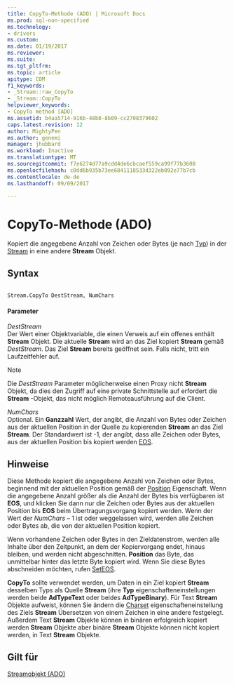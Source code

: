 ```yaml
---
title: CopyTo-Methode (ADO) | Microsoft Docs
ms.prod: sql-non-specified
ms.technology:
- drivers
ms.custom: 
ms.date: 01/19/2017
ms.reviewer: 
ms.suite: 
ms.tgt_pltfrm: 
ms.topic: article
apitype: COM
f1_keywords:
- _Stream::raw_CopyTo
- _Stream::CopyTo
helpviewer_keywords:
- CopyTo method [ADO]
ms.assetid: b4aa5714-916b-48b8-8b09-cc2708379602
caps.latest.revision: 12
author: MightyPen
ms.author: genemi
manager: jhubbard
ms.workload: Inactive
ms.translationtype: MT
ms.sourcegitcommit: f7e6274d77a9cdd4de6cbcaef559ca99f77b3608
ms.openlocfilehash: c0dd6b935b73ee6841118533d322eb092e77b7cb
ms.contentlocale: de-de
ms.lasthandoff: 09/09/2017

---
```

# <a name="copyto-method-ado"></a>CopyTo-Methode (ADO)
Kopiert die angegebene Anzahl von Zeichen oder Bytes (je nach [Typ](../../../ado/reference/ado-api/type-property-ado-stream.md)) in der [Stream](../../../ado/reference/ado-api/stream-object-ado.md) in eine andere **Stream** Objekt.  
  
## <a name="syntax"></a>Syntax  
  
```  
  
Stream.CopyTo DestStream, NumChars  
```  
  
#### <a name="parameters"></a>Parameter  
 *DestStream*  
 Der Wert einer Objektvariable, die einen Verweis auf ein offenes enthält **Stream** Objekt. Die aktuelle **Stream** wird an das Ziel kopiert **Stream** gemäß *DestStream*. Das Ziel **Stream** bereits geöffnet sein. Falls nicht, tritt ein Laufzeitfehler auf.  
  
> [!NOTE]
>  Die *DestStream* Parameter möglicherweise einen Proxy nicht **Stream** Objekt, da dies den Zugriff auf eine private Schnittstelle auf erfordert die **Stream** -Objekt, das nicht möglich Remoteausführung auf die Client.  
  
 *NumChars*  
 Optional. Ein **Ganzzahl** Wert, der angibt, die Anzahl von Bytes oder Zeichen aus der aktuellen Position in der Quelle zu kopierenden **Stream** an das Ziel **Stream**. Der Standardwert ist -1, der angibt, dass alle Zeichen oder Bytes, aus der aktuellen Position bis kopiert werden [EOS](../../../ado/reference/ado-api/eos-property.md).  
  
## <a name="remarks"></a>Hinweise  
 Diese Methode kopiert die angegebene Anzahl von Zeichen oder Bytes, beginnend mit der aktuellen Position gemäß der [Position](../../../ado/reference/ado-api/position-property-ado.md) Eigenschaft. Wenn die angegebene Anzahl größer als die Anzahl der Bytes bis verfügbaren ist **EOS**, und klicken Sie dann nur die Zeichen oder Bytes aus der aktuellen Position bis **EOS** beim Übertragungsvorgang kopiert werden. Wenn der Wert der *NumChars* – 1 ist oder weggelassen wird, werden alle Zeichen oder Bytes ab, die von der aktuellen Position kopiert.  
  
 Wenn vorhandene Zeichen oder Bytes in den Zieldatenstrom, werden alle Inhalte über den Zeitpunkt, an dem der Kopiervorgang endet, hinaus bleiben, und werden nicht abgeschnitten. **Position** das Byte, das unmittelbar hinter das letzte Byte kopiert wird. Wenn Sie diese Bytes abschneiden möchten, rufen [SetEOS](../../../ado/reference/ado-api/seteos-method.md).  
  
 **CopyTo** sollte verwendet werden, um Daten in ein Ziel kopiert **Stream** desselben Typs als Quelle **Stream** (ihre **Typ** eigenschafteneinstellungen werden beide **AdTypeText** oder beides **AdTypeBinary**). Für Text **Stream** Objekte aufweist, können Sie ändern die [Charset](../../../ado/reference/ado-api/charset-property-ado.md) eigenschafteneinstellung des Ziels **Stream** Übersetzen von einem Zeichen in eine andere festgelegt. Außerdem Text **Stream** Objekte können in binären erfolgreich kopiert werden **Stream** Objekte aber binäre **Stream** Objekte können nicht kopiert werden, in Text **Stream**  Objekte.  
  
## <a name="applies-to"></a>Gilt für  
 [Streamobjekt (ADO)](../../../ado/reference/ado-api/stream-object-ado.md)

